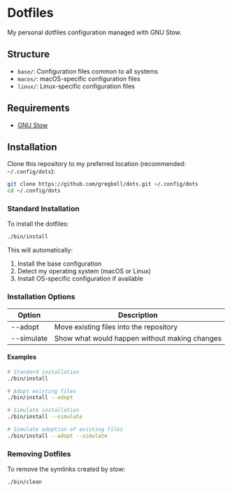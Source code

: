# Dotfiles

My personal dotfiles configuration managed with GNU Stow.

## Structure

- `base/`: Configuration files common to all systems
- `macos/`: macOS-specific configuration files
- `linux/`: Linux-specific configuration files

## Requirements

- [GNU Stow](https://www.gnu.org/software/stow/)

## Installation

Clone this repository to my preferred location (recommended: `~/.config/dots`):

```bash
git clone https://github.com/gregbell/dots.git ~/.config/dots
cd ~/.config/dots
```

### Standard Installation

To install the dotfiles:

```bash
./bin/install
```

This will automatically:
1. Install the base configuration
2. Detect my operating system (macOS or Linux)
3. Install OS-specific configuration if available

### Installation Options

| Option     | Description                                           |
|------------|-------------------------------------------------------|
| --adopt    | Move existing files into the repository               |
| --simulate | Show what would happen without making changes         |

#### Examples

```bash
# Standard installation
./bin/install

# Adopt existing files
./bin/install --adopt

# Simulate installation
./bin/install --simulate

# Simulate adoption of existing files
./bin/install --adopt --simulate
```

### Removing Dotfiles

To remove the symlinks created by stow:

```bash
./bin/clean
```
